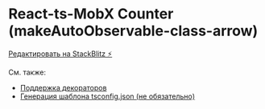 # React-ts-MobX Counter (makeAutoObservable-class-arrow)

[Редактировать на StackBlitz ⚡️](https://stackblitz.com/edit/react-ts-zjf8ky)

См. также:

- [Поддержка декораторов](https://mobx.js.org/enabling-decorators.html)
- [Генерация шаблона tsconfig.json (не обязательно)](https://stackoverflow.com/questions/36916989/how-can-i-generate-a-tsconfig-json-file/64738972#64738972)
